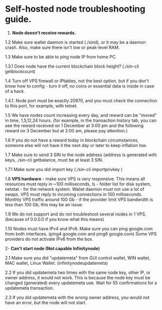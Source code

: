# Self-hosted node troubleshooting guide.

  

1.  **Node doesn't receive rewards.**

  

1.2 Make sure wallet daemon is started (./sind), or it may be a daemon crash. Also, make sure there isn't low or peak-level RAM.

  

1.3 Make sure to be able to ping node IP from home PC.

  

1.3.1 Does node have the current blockchain block height? (./sin-cli getblockcount)

  

1.4 Turn off VPS firewall or IPtables, not the best option, but if you don't know how to config - turn it off, no coins or essential data is inside in case of a hack.

  

1.4.1. Node port must be exactly 20970, and you must check the connection to this port, for example, with telnet.

1.5 We have nodes count increasing every day, and reward can be "moved" in time, 1,5,12,24 hours. (for example, in the transaction history tab, you can see the reward received on 1 December at 3:00 pm and the following reward on 3 December but at 2:00 am, please pay attention.)

  

1.6 If you do not have a reward today in blockchain circumstances, someone else will not have it the next day or later to keep inflation low.

  

1.7 Make sure to send 3 SIN to the node address (address is generated with keys, ./sin-cli getbalance, must be at least 3 SIN.

  

1.7.1 Make sure you did import key (./sin-cli importprivkey )

  

1.8 **VPS hardware** - make sure VPS is very responsive. This means all resources must reply in ~100 milliseconds, ls - folder list for disk system, netstat - for the network system. Wallet daemon must not use a lot of swaps. VPS must reply to incoming connections in 100 milliseconds. Monthly VPS traffic around 100 Gb - if the provider limit VPS bandwidth is less than 100 Gb, this may be an issue.

  

1.9 We do not support and do not troubleshoot several nodes in 1 VPS. (because of 0.0.0.0 if you know what this means)

  

1.10 Nodes must have IPv4 and IPv6. Make sure you can ping google.com from both interfaces. (ping4 google.com and ping6 google.com) Some VPS providers do not activate IPv6 from the box.

  

2- **Can't start node (Not capable Infinitynode)**

  

2.1 Make sure you did "updatemeta" from GUI control wallet, WIN wallet, MAC wallet, Linux Wallet. (infinitynodeupdatemeta)

  

2.2 If you did updatemeta two times with the same node key, other IP, or owner address, it would not work. This is because the node key must be changed (generated) every updatemeta use. Wait for 55 confirmations for a updatemeta transaction.

  

2.3 If you did updatemeta with the wrong owner address, you would not have an error, but the node will not start.
